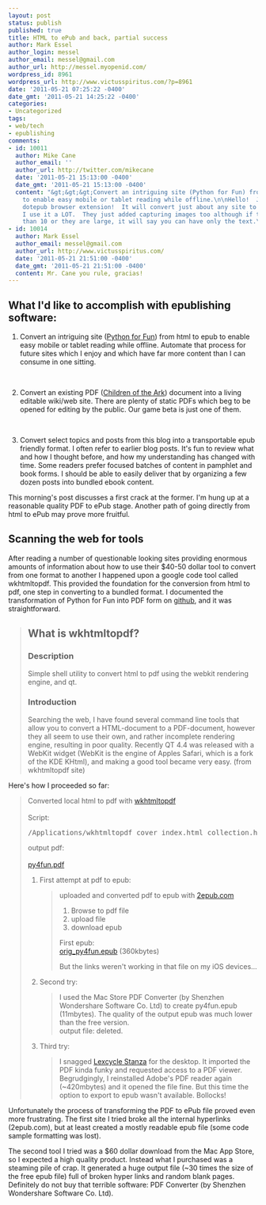 ```yaml
---
layout: post
status: publish
published: true
title: HTML to ePub and back, partial success
author: Mark Essel
author_login: messel
author_email: messel@gmail.com
author_url: http://messel.myopenid.com/
wordpress_id: 8961
wordpress_url: http://www.victusspiritus.com/?p=8961
date: '2011-05-21 07:25:22 -0400'
date_gmt: '2011-05-21 14:25:22 -0400'
categories:
- Uncategorized
tags:
- web/tech
- epublishing
comments:
- id: 10011
  author: Mike Cane
  author_email: ''
  author_url: http://twitter.com/mikecane
  date: '2011-05-21 15:13:00 -0400'
  date_gmt: '2011-05-21 15:13:00 -0400'
  content: "&gt;&gt;&gt;Convert an intriguing site (Python for Fun) from html to epub
    to enable easy mobile or tablet reading while offline.\n\nHello!  Just get the
    dotepub browser extension!  It will convert just about any site to an ePub file. 
    I use it a LOT.  They just added capturing images too although if there are more
    than 10 or they are large, it will say you can have only the text.\n\nhttp://dotepub.com/\n "
- id: 10014
  author: Mark Essel
  author_email: messel@gmail.com
  author_url: http://www.victusspiritus.com/
  date: '2011-05-21 21:51:00 -0400'
  date_gmt: '2011-05-21 21:51:00 -0400'
  content: Mr. Cane you rule, gracias!
---
```

<h2>What I'd like to accomplish with epublishing software:</h2>
<ol>
<li>Convert an intriguing site (<a href="http://openbookproject.net/py4fun/">Python for Fun</a>) from html to epub to enable easy mobile or tablet reading while offline. Automate that process for future sites which I enjoy and which have far more content than I can consume in one sitting.</li>
<p><br/></p>
<li>Convert an existing PDF (<a href="http://victusgames.com/Welcome_to_Victus_Games.html">Children of the Ark</a>) document into a living editable wiki/web site. There are plenty of static PDFs which beg to be opened for editing by the public. Our game beta is just one of them.</li>
<p><br/></p>
<li>Convert select topics and posts from this blog into a transportable epub friendly format. I often refer to earlier blog posts. It's fun to review what and how I thought before, and how my understanding has changed with time. Some readers prefer focused batches of content in pamphlet and book forms. I should be able to easily deliver that by organizing a few dozen posts into bundled ebook content.</li>
</ol>
<p>This morning's post discusses a first crack at the former. I'm hung up at a reasonable quality PDF to ePub stage. Another path of going directly from html to ePub may prove more fruitful.</p>
<h2>Scanning the web for tools</h2>
<p>After reading a number of questionable looking sites providing enormous amounts of information about how to use their $40-50 dollar tool to convert from one format to another I happened upon a google code tool called wkhtmltopdf. This provided the foundation for the conversion from html to pdf, one step in converting to a bundled format. I documented the transformation of Python for Fun into PDF form on <a href="https://github.com/victusfate/Python-for-Fun-by-Chris-Meyers">github</a>, and it was straightforward.</p>
<blockquote>
<h2>What is wkhtmltopdf?</h2>
<h3>Description</h3>
<p>Simple shell utility to convert html to pdf using the webkit rendering engine, and qt. </p>
<h3>Introduction</h3>
<p>Searching the web,  I have found several command line tools that allow you to convert a HTML-document to a PDF-document, however they all seem to use their own, and rather incomplete rendering engine,  resulting in poor quality. Recently QT 4.4 was released with a WebKit widget (WebKit is the engine of Apples Safari, which is a fork of the KDE KHtml), and making a good tool became very easy. (from wkhtmltopdf site)</p>
</blockquote>
<p>Here's how I proceeded so far:</p>
<blockquote>
<p>Converted local html to pdf with <a href="http://code.google.com/p/wkhtmltopdf/">wkhtmltopdf</a><br><br />
Script:   </p>
<pre style="overflow:scroll;">/Applications/wkhtmltopdf cover index.html collection.html toc lode/lode.html buckets/buckets.html tower/tower.html animal/animal.html gui/tkPhone.html gui/sqlPhone.html gui/wxPhone.html erlang/erlang.html erlang/erlang2.html forth/forth.html lisp/lisp.html prolog/intro.html prolog/prolog1.html prolog/prolog2.html prolog/prolog3.html huffman/huffman.html rtn/rtn.html sir/sir.html unicode/unicode.html logic/logic.html logic2/logic2.html mm/simulator.html mm/assembler.html mm/compiler.html sql/sql.html wave/wave.html py4fun.pdf
</pre>
<p>output pdf:<br><br />
<a href="https://github.com/victusfate/Python-for-Fun-by-Chris-Meyers/blob/master/py4fun.pdf?raw=true">py4fun.pdf</a></p>
<ol>
<li>First attempt at pdf to epub:<br />
<blockquote><p>
    uploaded and converted pdf to epub with <a href="http://www.2epub.com/">2epub.com</a>  </p>
<ol>
<li>Browse to pdf file</li>
<li>upload file</li>
<li>download epub</li>
</ol>
<p>    First epub:<br />
    <a href="https://github.com/victusfate/Python-for-Fun-by-Chris-Meyers/raw/master/orig_py4fun.epub">orig_py4fun.epub</a>  (360kbytes)</p>
<p>    But the links weren't working in that file on my iOS devices...
    </p></blockquote>
</li>
<li>Second try:<br />
<blockquote><p>
I used the Mac Store PDF Converter (by Shenzhen Wondershare Software Co. Ltd) to create py4fun.epub (11mbytes). The quality of the output epub was much lower than the free version.<br />
output file: deleted.
</p></blockquote>
</li>
<li>Third try:<br />
<blockquote><p>
I snagged <a href="http://www.lexcycle.com/desktop">Lexcycle Stanza</a> for the desktop. It imported the PDF kinda funky and requested access to a PDF viewer. Begrudgingly, I reinstalled Adobe's PDF reader again (~420mbytes) and it opened the file fine. But this time the option to export to epub wasn't available. Bollocks!
</p></blockquote>
</ol>
</blockquote>
<p>Unfortunately the process of transforming the PDF to ePub file proved even more frustrating. The first site I tried broke all the internal hyperlinks (2epub.com), but at least created a mostly readable epub file (some code sample formatting was lost). </p>
<p>The second tool I tried was a $60 dollar download from the Mac App Store, so I expected a high quality product. Instead what I purchased was a steaming pile of crap. It generated a huge output file (~30 times the size of the free epub file) full of broken hyper links and random blank pages. Definitely do not buy that terrible software: PDF Converter (by Shenzhen Wondershare Software Co. Ltd).</p>
